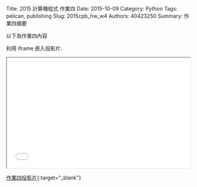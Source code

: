 Title: 2015 計算機程式 作業四
Date: 2015-10-09
Category: Python
Tags: pelican, publishing
Slug: 2015cpb_hw_w4
Authors: 40423250
Summary: 作業四摘要

以下為作業四內容

利用 iframe 嵌入投影片:

<iframe src="40423250_cp_w4_p.html" width="500" height="300"></iframe>

[作業四投影片](40423250_cp_w4_p.html){:target="_blank"}
